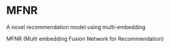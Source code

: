 # MFNR
A novel recommendation model using multi-embedding

MFNR (Multi embedding Fusion Network for Recommendation)

